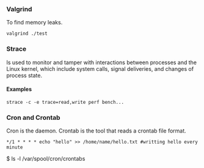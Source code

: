 ### Valgrind

To find memory leaks.

```
valgrind ./test
```

### Strace

Is used to monitor and tamper with interactions between processes and the Linux kernel, which include system calls, signal deliveries, and changes of process state.

#### Examples

```
strace -c -e trace=read,write perf bench...
```

### Cron and Crontab

Cron is the daemon. Crontab is the tool that reads a crontab file format.


``` 
*/1 * * * * echo "hello" >> /home/name/hello.txt #writting hello every minute

```

$ ls -l /var/spool/cron/crontabs
